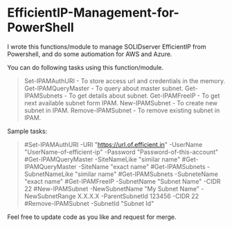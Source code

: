 # EfficientIP-Management-for-PowerShell
I wrote this functions/module to manage SOLIDserver EfficientIP from Powershell, and do some autiomation for AWS and Azure. 

You can do following tasks using this function/module.
>Set-IPAMAuthURI - To store access url and credentials in the memory.
>Get-IPAMQueryMaster - To query about master subnet.
>Get-IPAMSubnets - To get details about subnet.
Get-IPAMFreeIP - To get next available subnet form IPAM.
New-IPAMSubnet - To create new subnet in IPAM.
Remove-IPAMSubnet - To remove existing subnet in IPAM.


Sample tasks:
>#Set-IPAMAuthURI -URI "https://url.of.efficient.in" -UserName "UserName-of-efficient-ip" -Password "Password-of-this-account"
#Get-IPAMQueryMaster -SiteNameLike "similar name"
#Get-IPAMQueryMaster -SiteName "exact name"
#Get-IPAMSubnets -SubnetNameLike "similar name"
#Get-IPAMSubnets -SubneteName "exact name"
#Get-IPAMFreeIP -SubnetName "Subnet Name" -CIDR 22
#New-IPAMSubnet -NewSubnetName "My Subnet Name" -NewSubnetRange X.X.X.X -ParentSubnetId 123456 -CIDR 22
#Remove-IPAMSubnet -SubnetId "Subnet Id"

Feel free to update code as you like and request for merge.
